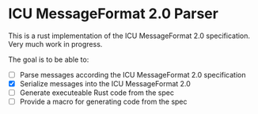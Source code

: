 # ICU MessageFormat 2.0 Parser

This is a rust implementation of the ICU MessageFormat 2.0 specification. Very much work in progress.

The goal is to be able to:
- [ ] Parse messages according the ICU MessageFormat 2.0 specification
- [x] Serialize messages into the ICU MessageFormat 2.0
- [ ] Generate executeable Rust code from the spec
- [ ] Provide a macro for generating code from the spec
